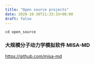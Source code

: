 ```yaml
---
title: "Open source projects"
date: 2020-10-30T21:33:33+08:00
draft: false
---
```


`cd open_source`

### 大规模分子动力学模拟软件 MISA-MD
https://github.com/misa-md

